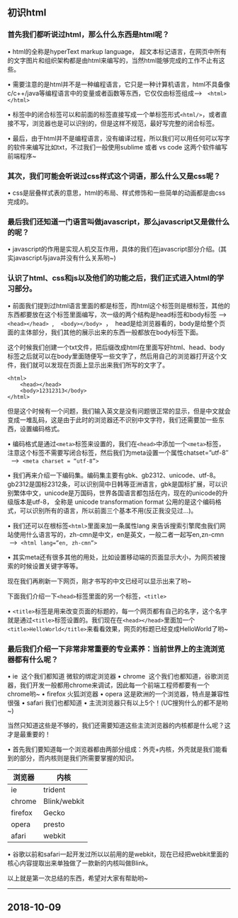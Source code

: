 ## 初识html

### 首先我们都听说过html，那么什么东西是html呢？

• html的全称是hyperText markup language， 超文本标记语言，在网页中所有的文字图片和组织架构都是由html来编写的，当然html能够完成的工作不止有这些。

• 需要注意的是html并不是一种编程语言，它只是一种计算机语言，html不具备像c/c++/java等编程语言中的变量或者函数等东西，它仅仅由标签组成–>   `<html></html>`

• 标签中的闭合标签可以和前面的标签直接写成一个单标签形式`<html/>`，或者直接不写，浏览器也是可以识别的，但是这样不规范，最好写完整的闭合标签。

• 最后，由于html并不是编程语言，没有编译过程，所以我们可以用任何可以写字的软件来编写比如txt，不过我们一般使用sublime 或者 vs code 这两个软件编写前端程序~

### 其次，我们可能会听说过css样式这个词语，那么什么又是css呢？

• css是层叠样式表的意思，html的布局、样式修饰和一些简单的动画都是由css完成的。

### 最后我们还知道一门语言叫做javascript，那么javascript又是做什么的呢？

• javascript的作用是实现人机交互作用，具体的我们在javascript部分介绍。(其实javascript与java并没有什么关系哟~)

### 认识了html、css和js以及他们的功能之后，我们正式进入html的学习部分。

• 前面我们提到过html语言里面的都是标签，而html这个标签则是根标签，其他的东西都要放在这个标签里面编写，次一级的两个结构是head标签和body标签 –> `<head></head>`  ,    `<body></body>`  ，  head是给浏览器看的，body是给整个页面的主体部分，我们其他的展示出来的东西一般都放在body标签下面。

这个时候我们创建一个txt文件，把后缀改成html在里面写好html、head、body标签之后就可以在body里面随便写一些文字了，然后用自己的浏览器打开这个文件，我们就可以发现在页面上显示出来我们所写的文字了。
```
<html>
    <head></head>
    <body>12312313</body>
</html>
```
但是这个时候有一个问题，我们输入英文是没有问题很正常的显示，但是中文就会变成一堆乱码，这是由于此时的浏览器还不识别中文字符，我们还需要加一些东西，设置编码格式。

• 编码格式是通过`<meta>`标签来设置的，我们在`<head>`中添加一个`<meta>`标签，注意这个标签不需要写闭合标签，然后我们为meta设置一个属性chatset=”utf-8″   —->  `<meta charset = “utf-8”>`

• 我们再来介绍一下编码集。编码集主要有gbk、gb2312、unicode、utf-8。gb2312是国标2312条，可以识别简中日韩等亚洲语言，gbk是国标扩展，可以识别繁体中文，unicode是万国码，世界各国语言都包括在内，现在的unicode的升级版本是utf-8， 全称是 unicode transformation format 公用的是这个编码格式，可以识别所有的语言，所以前面三个基本不用(反正我没见过…)。

• 我们还可以在根标签`<html>`里面来加一条属性lang 来告诉搜索引擎爬虫我们网站使用什么语言写的，zh-cmn是中文，en是英文，一般二者一起写en,zn-cmn  —>  `<html lang=”en, zh-cmn”>`

• 其实meta还有很多其他的用处，比如设置移动端的页面显示大小，为网页被搜索的时候设置关键字等等。

现在我们再刷新一下网页，刚才书写的中文已经可以显示出来了哟~

下面我们介绍一下`<head>`标签里面的另一个标签，`<title>`

• `<title>`标签是用来改变页面的标题的，每一个网页都有自己的名字，这个名字就是通过`<title>`标签设置的。我们现在在`<head></head>`里面加一个`<title>HelloWorld</title>`来看看效果，网页的标题已经变成HelloWorld了哟~

### 最后我们介绍一下非常非常重要的专业素养：当前世界上的主流浏览器都有什么呢？

• ie  这个我们都知道 微软的绑定浏览器
• chrome  这个我们也都知道，谷歌浏览器，我们开发一般都用chrome来调试，因此每一个前端工程师都要有一个chrome哟~
• firefox 火狐浏览器
• opera 这是欧洲的一个浏览器，特点是兼容性很强
• safari 我们也都知道
• 主流浏览器只有以上5个！(UC搜狗什么的都不是哟~)

当然只知道这些是不够的，我们还需要知道这些主流浏览器的内核都是什么呢？这才是最重要的！

• 首先我们要知道每一个浏览器都由两部分组成：外壳+内核，外壳就是我们能看到的部分，而内核则是我们所需要掌握的知识。


| 浏览器| 内核 |
|------| -----|
|ie|trident |
|chrome|Blink/webkit|
|firefox|Gecko|
|opera|presto|
|afari|webkit|
• 谷歌以前和safari一起开发过所以以前用的是webkit，现在已经把webkit里面的核心内容提取出来单独做了一款新的内核叫做Blink。

以上就是第一次总结的东西，希望对大家有帮助哟~

---

## 2018-10-09